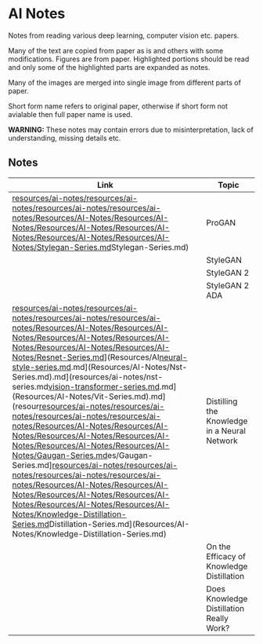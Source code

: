 # AI Notes

Notes from reading various deep learning, computer vision etc. papers. 

Many of the text are copied from paper as is and others with some modifications. Figures are from paper. Highlighted portions should be read and only some of the highlighted parts are expanded as notes.

Many of the images are merged into single image from different parts of paper.

Short form name refers to original paper, otherwise if short form not avialable then full paper name is used.

**WARNING:** These notes may contain errors due to misinterpretation, lack of understanding, missing details etc. 

## Notes

| Link | Topic |
| --- | --- |
| [resources/ai-notes/resources/ai-notes/resources/ai-notes/resources/ai-notes/Resources/AI-Notes/Resources/AI-Notes/Resources/AI-Notes/Resources/AI-Notes/Resources/AI-Notes/Resources/AI-Notes/Stylegan-Series.md](Stylegan-Series.md)Stylegan-Series.md) | ProGAN |
| | StyleGAN |
| | StyleGAN 2 |
| | StyleGAN 2 ADA |
[resources/ai-notes/resources/ai-notes/resources/ai-notes/resources/ai-notes/Resources/AI-Notes/Resources/AI-Notes/Resources/AI-Notes/Resources/AI-Notes/Resources/AI-Notes/Resources/AI-Notes/Resnet-Series.md](Resnet-Series.md)](Resources/AI[neural-style-series.md](Resources/AI-Notes/Nst-Series.md).md](Resources/AI-Notes/Nst-Series.md).md](resources/ai-notes/nst-series.md[vision-transformer-series.md](Resources/AI-Notes/Vit-Series.md).md](Resources/AI-Notes/Vit-Series.md).md](resour[resources/ai-notes/resources/ai-notes/resources/ai-notes/resources/ai-notes/Resources/AI-Notes/Resources/AI-Notes/Resources/AI-Notes/Resources/AI-Notes/Resources/AI-Notes/Resources/AI-Notes/Gaugan-Series.md](Gaugan-Series.md)es/Gaugan-Series.md][resources/ai-notes/resources/ai-notes/resources/ai-notes/resources/ai-notes/Resources/AI-Notes/Resources/AI-Notes/Resources/AI-Notes/Resources/AI-Notes/Resources/AI-Notes/Resources/AI-Notes/Knowledge-Distillation-Series.md](Knowledge-Distillation-Series.md)Distillation-Series.md](Resources/AI-Notes/Knowledge-Distillation-Series.md) | Distilling the Knowledge in a Neural Network |
| | On the Efficacy of Knowledge Distillation |
| | Does Knowledge Distillation Really Work? |
